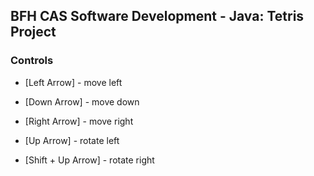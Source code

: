 ## BFH CAS Software Development - Java: Tetris Project

### Controls
* [Left Arrow] - move left
* [Down Arrow] - move down
* [Right Arrow] - move right


* [Up Arrow] - rotate left
* [Shift + Up Arrow] - rotate right

